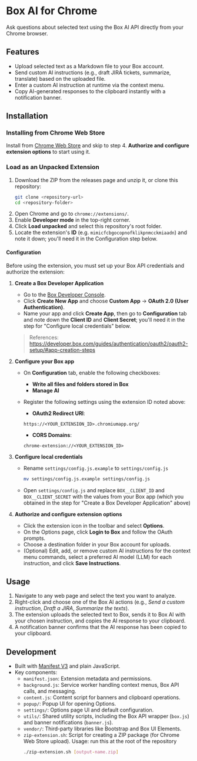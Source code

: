 # Box AI for Chrome

Ask questions about selected text using the Box AI API directly from your Chrome browser.

## Features
- Upload selected text as a Markdown file to your Box account.
- Send custom AI instructions (e.g., draft JIRA tickets, summarize, translate) based on the uploaded file.
- Enter a custom AI instruction at runtime via the context menu.
- Copy AI-generated responses to the clipboard instantly with a notification banner.

## Installation

### Installing from Chrome Web Store

Install from [Chrome Web Store](https://chromewebstore.google.com/detail/box-ai-for-chrome/mimicfcbgocopnofklikpnmcckmiaadn) and skip to step 4. **Authorize and configure extension options** to start using it.

### Load as an Unpacked Extension
1. Download the ZIP from the releases page and unzip it, or clone this repository:
   ```bash
   git clone <repository-url>
   cd <repository-folder>
   ```
2. Open Chrome and go to `chrome://extensions/`.
3. Enable **Developer mode** in the top-right corner.
4. Click **Load unpacked** and select this repository's root folder.
5. Locate the extension's **ID** (e.g. `mimicfcbgocopnofklikpnmcckmiaadn`) and note it down; you'll need it in the Configuration step below.

#### Configuration
Before using the extension, you must set up your Box API credentials and authorize the extension:
  
1. **Create a Box Developer Application**
   - Go to the [Box Developer Console](https://app.box.com/developers/console).
   - Click **Create New App** and choose **Custom App** → **OAuth 2.0 (User Authentication)**.
   - Name your app and click **Create App**, then go to **Configuration** tab and note down the **Client ID** and **Client Secret**; you'll need it in the step for "Configure local credentials" below.

   > References: 
   > https://developer.box.com/guides/authentication/oauth2/oauth2-setup/#app-creation-steps

2. **Configure your Box app**
   - On **Configuration** tab, enable the following checkboxes:
      - **Write all files and folders stored in Box**
      - **Manage AI**
   - Register the following settings using the extension ID noted above:

      - **OAuth2 Redirect URI**:
      ```
      https://<YOUR_EXTENSION_ID>.chromiumapp.org/
      ```

      - **CORS Domains**:
      ```
      chrome-extension://<YOUR_EXTENSION_ID>
      ```

3. **Configure local credentials**  
   - Rename `settings/config.js.example` to `settings/config.js`
      ```bash
      mv settings/config.js.example settings/config.js
      ```  
   - Open `settings/config.js` and replace `BOX__CLIENT_ID` and `BOX__CLIENT_SECRET` with the values from your Box app (which you obtained in the step for "Create a Box Developer Application" above)

4. **Authorize and configure extension options**
   - Click the extension icon in the toolbar and select **Options**.
   - On the Options page, click **Login to Box** and follow the OAuth prompts.
   - Choose a destination folder in your Box account for uploads.
   - (Optional) Edit, add, or remove custom AI instructions for the context menu commands, select a preferred AI model (LLM) for each instruction, and click **Save Instructions**.

## Usage
1. Navigate to any web page and select the text you want to analyze.
2. Right-click and choose one of the Box AI actions (e.g., *Send a custom instruction*, *Draft a JIRA*, *Summarize the texts*).
3. The extension uploads the selected text to Box, sends it to Box AI with your chosen instruction,
   and copies the AI response to your clipboard.
4. A notification banner confirms that the AI response has been copied to your clipboard.

## Development
- Built with [Manifest V3](https://developer.chrome.com/docs/extensions/mv3/) and plain JavaScript.
- Key components:
  - `manifest.json`: Extension metadata and permissions.
  - `background.js`: Service worker handling context menus, Box API calls, and messaging.
  - `content.js`: Content script for banners and clipboard operations.
  - `popup/`: Popup UI for opening Options.
  - `settings/`: Options page UI and default configuration.
  - `utils/`: Shared utility scripts, including the Box API wrapper (`box.js`) and banner notifications (`banner.js`).
  - `vendor/`: Third-party libraries like Bootstrap and Box UI Elements.
  - `zip-extension.sh`: Script for creating a ZIP package (for Chrome Web Store upload). Usage: run this at the root of the repository
      ```bash
      ./zip-extension.sh [output-name.zip]
      ```
